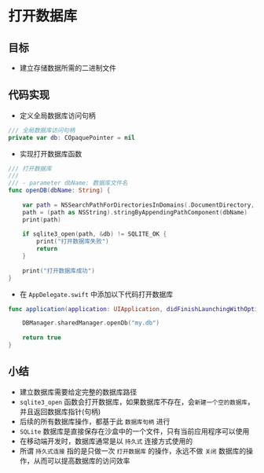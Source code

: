 # 打开数据库

## 目标

* 建立存储数据所需的二进制文件

## 代码实现

* 定义全局数据库访问句柄

```swift
/// 全局数据库访问句柄
private var db: COpaquePointer = nil
```

* 实现打开数据库函数

```swift
/// 打开数据库
///
/// - parameter dbName: 数据库文件名
func openDB(dbName: String) {
    
    var path = NSSearchPathForDirectoriesInDomains(.DocumentDirectory, .UserDomainMask, true)[0]
    path = (path as NSString).stringByAppendingPathComponent(dbName)
    print(path)
    
    if sqlite3_open(path, &db) != SQLITE_OK {
        print("打开数据库失败")
        return
    }
    
    print("打开数据库成功")
}
```

* 在 `AppDelegate.swift` 中添加以下代码打开数据库

```swift
func application(application: UIApplication, didFinishLaunchingWithOptions launchOptions: [NSObject: AnyObject]?) -> Bool {

    DBManager.sharedManager.openDb("my.db")
    
    return true
}
```

## 小结

* 建立数据库需要给定完整的数据库路径
* `sqlite3_open` 函数会打开数据库，如果数据库不存在，会`新建一个空的数据库`，并且返回数据库指针(句柄)
* 后续的所有数据库操作，都基于此 `数据库句柄` 进行
* `SQLite` 数据库是直接保存在沙盒中的一个文件，只有当前应用程序可以使用
* 在移动端开发时，数据库通常是以 `持久式` 连接方式使用的
* 所谓 `持久式连接` 指的是只做一次 `打开数据库` 的操作，永远不做 `关闭` 数据库的操作，从而可以提高数据库的访问效率